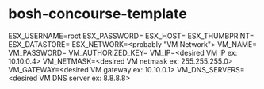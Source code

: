 # bosh-concourse-template 


ESX_USERNAME=root
ESX_PASSWORD=<password>
ESX_HOST=<esx host ip>
ESX_THUMBPRINT=<esx thumbprint>
ESX_DATASTORE=<datastore name>
ESX_NETWORK=<probably "VM Network">
VM_NAME=<desired name for your new VM>
VM_PASSWORD=<desired password for ssh user>
VM_AUTHORIZED_KEY=<your SSH pubkey>
VM_IP=<desired VM IP ex: 10.10.0.4>
VM_NETMASK=<desired VM netmask ex: 255.255.255.0>
VM_GATEWAY=<desired VM gateway ex: 10.10.0.1>
VM_DNS_SERVERS=<desired VM DNS server ex: 8.8.8.8>
